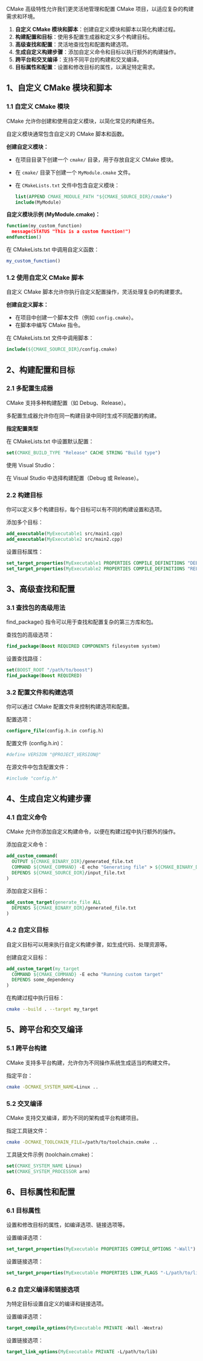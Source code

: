 CMake 高级特性允许我们更灵活地管理和配置 CMake 项目，以适应复杂的构建需求和环境。

1.  **自定义 CMake 模块和脚本**：创建自定义模块和脚本以简化构建过程。
2.  **构建配置和目标**：使用多配置生成器和定义多个构建目标。
3.  **高级查找和配置**：灵活地查找包和配置构建选项。
4.  **生成自定义构建步骤**：添加自定义命令和目标以执行额外的构建操作。
5.  **跨平台和交叉编译**：支持不同平台的构建和交叉编译。
6.  **目标属性和配置**：设置和修改目标的属性，以满足特定需求。

1、自定义 CMake 模块和脚本
-----------------

### 1.1 自定义 CMake 模块

CMake 允许你创建和使用自定义模块，以简化常见的构建任务。

自定义模块通常包含自定义的 CMake 脚本和函数。

**创建自定义模块：**

*   在项目目录下创建一个 `cmake/` 目录，用于存放自定义 CMake 模块。
*   在 `cmake/` 目录下创建一个 `MyModule.cmake` 文件。
*   在 `CMakeLists.txt` 文件中包含自定义模块：
    
    ```cmake
    list(APPEND CMAKE_MODULE_PATH "${CMAKE_SOURCE_DIR}/cmake")
    include(MyModule)
    ```
    

**自定义模块示例 (MyModule.cmake)：**

```cmake
function(my_custom_function)
  message(STATUS "This is a custom function!")
endfunction()
```

在 CMakeLists.txt 中调用自定义函数：

```cmake
my_custom_function()
```

### 1.2 使用自定义 CMake 脚本

自定义 CMake 脚本允许你执行自定义配置操作，灵活处理复杂的构建要求。

**创建自定义脚本：**

*   在项目中创建一个脚本文件（例如 `config.cmake`）。
*   在脚本中编写 CMake 指令。

在 CMakeLists.txt 文件中调用脚本：

```cmake
include(${CMAKE_SOURCE_DIR}/config.cmake)
```

2、构建配置和目标
---------

### 2.1 多配置生成器

CMake 支持多种构建配置（如 Debug、Release）。

多配置生成器允许你在同一构建目录中同时生成不同配置的构建。

**指定配置类型**

在 CMakeLists.txt 中设置默认配置：

```cmake
set(CMAKE_BUILD_TYPE "Release" CACHE STRING "Build type")
```

使用 Visual Studio：

在 Visual Studio 中选择构建配置（Debug 或 Release）。

### 2.2 构建目标

你可以定义多个构建目标，每个目标可以有不同的构建设置和选项。

添加多个目标：

```cmake
add_executable(MyExecutable1 src/main1.cpp)
add_executable(MyExecutable2 src/main2.cpp)
```

设置目标属性：

```cmake
set_target_properties(MyExecutable1 PROPERTIES COMPILE_DEFINITIONS "DEBUG")
set_target_properties(MyExecutable2 PROPERTIES COMPILE_DEFINITIONS "RELEASE")
```

3、高级查找和配置
---------

### 3.1 查找包的高级用法

find_package() 指令可以用于查找和配置复杂的第三方库和包。

查找包的高级选项：

```cmake
find_package(Boost REQUIRED COMPONENTS filesystem system)
```

设置查找路径：

```cmake
set(BOOST_ROOT "/path/to/boost")
find_package(Boost REQUIRED)
```

### 3.2 配置文件和构建选项

你可以通过 CMake 配置文件来控制构建选项和配置。

配置选项：

```cmake
configure_file(config.h.in config.h)
```

配置文件 (config.h.in)：

```cmake
#define VERSION "@PROJECT_VERSION@"
```

在源文件中包含配置文件：

```cmake
#include "config.h"
```

4、生成自定义构建步骤
-----------

### 4.1 自定义命令

CMake 允许你添加自定义构建命令，以便在构建过程中执行额外的操作。

添加自定义命令：

```cmake
add_custom_command(
  OUTPUT ${CMAKE_BINARY_DIR}/generated_file.txt
  COMMAND ${CMAKE_COMMAND} -E echo "Generating file" > ${CMAKE_BINARY_DIR}/generated_file.txt
  DEPENDS ${CMAKE_SOURCE_DIR}/input_file.txt
)
```

添加自定义目标：

```cmake
add_custom_target(generate_file ALL
  DEPENDS ${CMAKE_BINARY_DIR}/generated_file.txt
)
```

### 4.2 自定义目标

自定义目标可以用来执行自定义构建步骤，如生成代码、处理资源等。

创建自定义目标：

```cmake
add_custom_target(my_target
  COMMAND ${CMAKE_COMMAND} -E echo "Running custom target"
  DEPENDS some_dependency
)
```

在构建过程中执行目标：

```bash
cmake --build . --target my_target
```

5、跨平台和交叉编译
----------

### 5.1 跨平台构建

CMake 支持多平台构建，允许你为不同操作系统生成适当的构建文件。

指定平台：

```bash
cmake -DCMAKE_SYSTEM_NAME=Linux ..
```

### 5.2 交叉编译

CMake 支持交叉编译，即为不同的架构或平台构建项目。

指定工具链文件：

```bash
cmake -DCMAKE_TOOLCHAIN_FILE=/path/to/toolchain.cmake ..
```

工具链文件示例 (toolchain.cmake)：

```cmake
set(CMAKE_SYSTEM_NAME Linux)
set(CMAKE_SYSTEM_PROCESSOR arm)
```

6、目标属性和配置
---------

### 6.1 目标属性

设置和修改目标的属性，如编译选项、链接选项等。

设置编译选项：

```cmake
set_target_properties(MyExecutable PROPERTIES COMPILE_OPTIONS "-Wall")
```

设置链接选项：

```cmake
set_target_properties(MyExecutable PROPERTIES LINK_FLAGS "-L/path/to/lib")
```

### 6.2 自定义编译和链接选项

为特定目标设置自定义的编译和链接选项。

设置编译选项：

```cmake
target_compile_options(MyExecutable PRIVATE -Wall -Wextra)
```

设置链接选项：

```cmake
target_link_options(MyExecutable PRIVATE -L/path/to/lib)
```